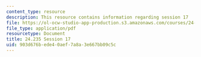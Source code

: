 ```yaml
---
content_type: resource
description: This resource contains information regarding session 17
file: https://ol-ocw-studio-app-production.s3.amazonaws.com/courses/24-235j-philosophy-of-law-spring-2012/903d676bede40aef7a8a3e667bb09c5c_MIT24_235JS12_Session17.pdf
file_type: application/pdf
resourcetype: Document
title: 24.235 Session 17
uid: 903d676b-ede4-0aef-7a8a-3e667bb09c5c
---
```

